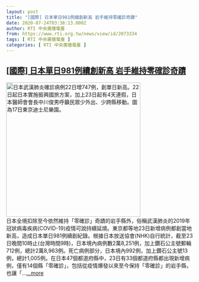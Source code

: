 ```yaml
---
layout: post
title: "[國際] 日本單日981例續創新高 岩手維持零確診奇蹟"
date: 2020-07-24T03:38:13.000Z
author: RTI 中央廣播電臺
from: https://www.rti.org.tw/news/view/id/2073334
tags: [ RTI 中央廣播電臺 ]
categories: [ RTI 中央廣播電臺 ]
---
```

<!--1595561893000-->
[[國際] 日本單日981例續創新高 岩手維持零確診奇蹟](https://www.rti.org.tw/news/view/id/2073334)
------

<div>
<img src="https://static.rti.org.tw/assets/thumbnails/2020/07/22/20200722000169M.jpg" width="360" alt="日本武漢肺炎確診病例22日增747例，創單日新高。22日起日本實施振興國旅方案，加上23日起有4天連假，日本醫師會會長中川俊男呼籲民眾少外出、少跨縣移動。圖為17日東京迪士尼樂園。" title="日本武漢肺炎確診病例22日增747例，創單日新高。22日起日本實施振興國旅方案，加上23日起有4天連假，日本醫師會會長中川俊男呼籲民眾少外出、少跨縣移動。圖為17日東京迪士尼樂園。"><br>日本全境扣除至今依然維持「零確診」奇蹟的岩手縣外，俗稱武漢肺炎的2019年冠狀病毒疾病(COVID-19)疫情可說持續延燒。東京都等地23日新增病例都創當地新高，造成日本單日981例續創紀錄。根據日本放送協會(NHK)自行統計，截至23日晚間10時止(台灣時間9時)，日本境內病例數2萬8,251例，加上鑽石公主號郵輪712例，總計2萬8,963例。死亡病例部分，日本境內992例，加上鑽石公主號13例，總計1,005例。在日本47個都道府縣中，23日有33個都道府縣都出現新增病例，僅有14個縣「零確診」，包括從疫情爆發以來至今保持「零確診」的岩手縣，也讓「...<a target="_blank" href="https://www.rti.org.tw/news/view/id/2073334">...more</a>
</div>
